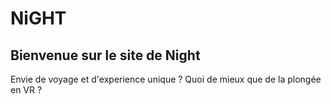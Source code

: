 # NiGHT

## Bienvenue sur le site de Night

Envie de voyage et d'experience unique ? Quoi de mieux que de la plongée en VR ?
